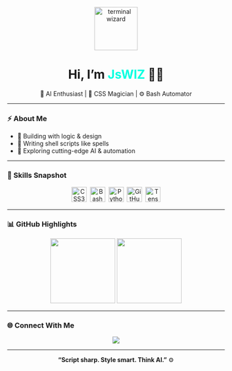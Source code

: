 <p align="center">
  <img src="https://media.giphy.com/media/ln7z2eWriiQAllfVcn/giphy.gif" width="100px" height="100px" alt="terminal wizard">
</p>

<h1 align="center">Hi, I’m <span style="color:#00ffe0">JsWIZ</span> 🧙‍♂️</h1>

<p align="center">
  🧠 AI Enthusiast | 🎨 CSS Magician | ⚙️ Bash Automator  
</p>

---

### ⚡ About Me
- 🔹 Building with logic & design
- 🔹 Writing shell scripts like spells
- 🔹 Exploring cutting-edge AI & automation

---

### 🔧 Skills Snapshot

<p align="center">
  <img src="https://cdn.jsdelivr.net/gh/devicons/devicon/icons/css3/css3-original.svg" title="CSS3" width="35" height="35"/>&nbsp;
  <img src="https://cdn.jsdelivr.net/gh/devicons/devicon/icons/bash/bash-original.svg" title="Bash" width="35" height="35"/>&nbsp;
  <img src="https://cdn.jsdelivr.net/gh/devicons/devicon/icons/python/python-original.svg" title="Python" width="35" height="35"/>&nbsp;
  <img src="https://cdn.jsdelivr.net/gh/devicons/devicon/icons/github/github-original.svg" title="GitHub" width="35" height="35"/>&nbsp;
  <img src="https://cdn.jsdelivr.net/gh/devicons/devicon/icons/tensorflow/tensorflow-original.svg" title="TensorFlow" width="35" height="35"/>
</p>

---

### 📊 GitHub Highlights

<p align="center">
  <img src="https://github-readme-stats.vercel.app/api?username=JsWIZ&show_icons=true&theme=merko" height="150" />
  <img src="https://github-readme-stats.vercel.app/api/top-langs/?username=JsWIZ&layout=compact&theme=merko" height="150" />
</p>

---

### 🌐 Connect With Me
<p align="center">
  <a href="https://github.com/JsWIZ" target="_blank">
    <img src="https://img.shields.io/github/followers/JsWIZ?label=Follow&style=social" />
  </a>
</p>

---

<p align="center">
  <b>“Script sharp. Style smart. Think AI.”</b> ⚙️  
</p>
